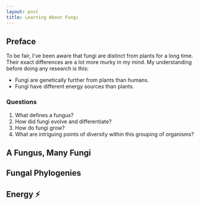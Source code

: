 ```yaml
---
layout: post
title: Learning About Fungi
---
```


## Preface
To be fair, I've been aware that fungi are distinct from plants for a long time. Their exact differences are a lot more murky in my mind. My understanding before doing any research is this:
* Fungi are genetically further from plants than humans. 
* Fungi have different energy sources than plants.
### Questions
1. What defines a fungus?
2. How did fungi evolve and differentiate?
3. How do fungi grow?
4. What are intriguing points of diversity within this grouping of organisms?

## A Fungus, Many Fungi

## Fungal Phylogenies

## Energy :zap:
